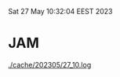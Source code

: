 Sat 27 May 10:32:04 EEST 2023
# JAM
<a href='./cache/202305/27_10.log'>./cache/202305/27_10.log</a>
